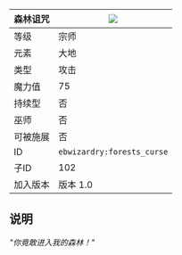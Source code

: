 | 森林诅咒 |![](https://github.com/Electroblob77/Wizardry/blob/1.12.2/src/main/resources/assets/ebwizardry/textures/spells/forests_curse.png)|
|---|---|
| 等级 | 宗师 |
| 元素 | 大地 |
| 类型 | 攻击 |
| 魔力值 | 75 |
| 持续型 | 否 |
| 巫师 | 否 |
| 可被施展 | 否 |
| ID | `ebwizardry:forests_curse` |
| 子ID | 102 |
| 加入版本 | 版本 1.0 |
## 说明
_"你竟敢进入我的森林！"_
